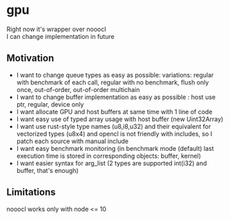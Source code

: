 # gpu
Right now it's wrapper over nooocl \
I can change implementation in future
## Motivation
 * I want to change queue types as easy as possible: variations: regular with benchmark of each call, regular with no benchmark, flush only once, out-of-order, out-of-order multichain
 * I want to change buffer implementation as easy as possible : host use ptr, regular, device only
 * I want allocate GPU and host buffers at same time with 1 line of code
 * I want easy use of typed array usage with host buffer (new Uint32Array)
 * I want use rust-style type names (u8,i8,u32) and their equivalent for vectorized types (u8x4) and opencl is not friendly with includes, so I patch each source with manual include
 * I want easy benchmark monitoring (in benchmark mode (default) last execution time is stored in corresponding objects: buffer, kernel)
 * I want easier syntax for arg_list (2 types are supported int(i32) and buffer, that's enough)
## Limitations
nooocl works only with node <= 10
